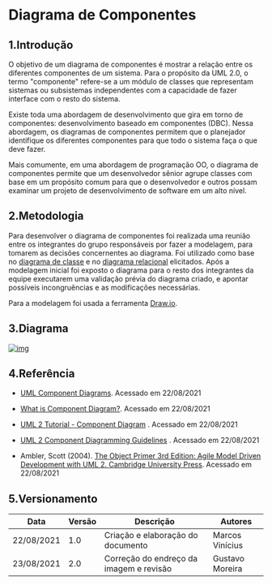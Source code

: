 # Diagrama de Componentes

## 1.Introdução
O objetivo de um diagrama de componentes é mostrar a relação entre os diferentes componentes de um sistema. Para o propósito da UML 2.0, o termo "componente" refere-se a um módulo de classes que representam sistemas ou subsistemas independentes com a capacidade de fazer interface com o resto do sistema.

Existe toda uma abordagem de desenvolvimento que gira em torno de componentes: desenvolvimento baseado em componentes (DBC). Nessa abordagem, os diagramas de componentes permitem que o planejador identifique os diferentes componentes para que todo o sistema faça o que deve fazer.

Mais comumente, em uma abordagem de programação OO, o diagrama de componentes permite que um desenvolvedor sênior agrupe classes com base em um propósito comum para que o desenvolvedor e outros possam examinar um projeto de desenvolvimento de software em um alto nível.

## 2.Metodologia
Para desenvolver o diagrama de componentes foi realizada uma reunião entre os integrantes do grupo responsáveis por fazer a modelagem, para tomarem as decisões concernentes ao diagrama. Foi utilizado como base no [diagrama de classe](/modelagem/diagrama_classes/) e no [diagrama relacional](/diagramaRelacional/diagrama_relacional/) elicitados. Após a modelagem inicial foi exposto o diagrama para o resto dos integrantes da equipe executarem uma validação prévia do diagrama criado, e apontar possíveis incongruências e as modificações necessárias.

Para a modelagem foi usada a ferramenta [Draw.io](https://draw.io).

## 3.Diagrama

[![img](https://i.ibb.co/zZc8K2s/diagrama-Componentes.jpg)](https://i.ibb.co/zZc8K2s/diagrama-Componentes.jpg) 


## 4.Referência
* [UML Component Diagrams](https://www.uml-diagrams.org/component-diagrams.html). Acessado em 22/08/2021

* [What is Component Diagram?](https://www.visual-paradigm.com/guide/uml-unified-modeling-language/what-is-component-diagram/). Acessado em 22/08/2021

* [UML 2 Tutorial - Component Diagram](https://sparxsystems.com/resources/tutorials/uml2/component-diagram.html) . Acessado em 22/08/2021

* [UML 2 Component Diagramming Guidelines](http://www.agilemodeling.com/style/componentDiagram.htm) . Acessado em 22/08/2021

* Ambler, Scott (2004). [The Object Primer 3rd Edition: Agile Model Driven Development with UML 2. Cambridge University Press](http://www.ambysoft.com/books/theObjectPrimer.html). Acessado em 22/08/2021



## 5.Versionamento

| Data       | Versão | Descrição                         | Autores     |
| ---------- | ------ | --------------------------------- | ----------- |
| 22/08/2021 |  1.0   | Criação e elaboração do documento | Marcos Vinícius |
| 23/08/2021 |  2.0   | Correção do endreço da imagem e revisão | Gustavo Moreira |
